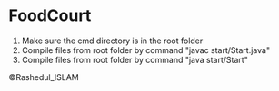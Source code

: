 # FoodCourt

1. Make sure the cmd directory is in the root folder
2. Compile files from root folder by command "javac start/Start.java"
3. Compile files from root folder by command "java start/Start"


©Rashedul_ISLAM
